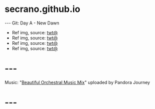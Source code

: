 # secrano.github.io

--- Git: Day A - New Dawn

- Ref img, source: [twt@](https://x.com/LynxxEdits/status/1803829642618339493)
- Ref img, source: [twt@](https://x.com/DanKantori/status/1803649151906840741)
- Ref img, source: [twt@](https://x.com/03moonmoonmoon/status/1803385564655395065)
- Ref img, source: [twt@](https://x.com/DNordhaug/status/1803822037422526530)

# ---
Music: "[Beautiful Orchestral Music Mix](https://www.youtube.com/watch?v=SA7uXNeVRjs)" uploaded by Pandora Journey
# ---
